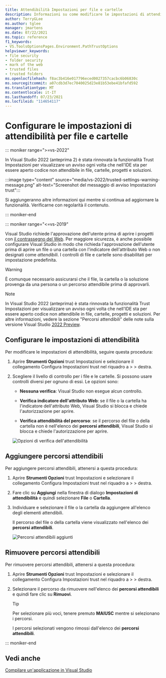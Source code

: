 ```yaml
---
title: Attendibilità Impostazioni per file e cartelle
description: Informazioni su come modificare le impostazioni di attendibilità per file e cartelle in modo da mantenere protetto Visual Studio.
author: TerryGLee
ms.author: tglee
manager: jmartens
ms.date: 07/22/2021
ms.topic: reference
f1_keywords:
- VS.ToolsOptionsPages.Environment.PathTrustOptions
helpviewer_keywords:
- file security
- folder security
- mark of the web
- trusted files
- trusted folders
ms.openlocfilehash: f8ac3b416e017796eced0027357cacbc6b06830c
ms.sourcegitcommit: a07cdb3d7ec7040025d23e81b53ebe41bfafd592
ms.translationtype: MT
ms.contentlocale: it-IT
ms.lasthandoff: 07/23/2021
ms.locfileid: "114654117"
---
```

# <a name="configure-trust-settings-for-files-and-folders"></a>Configurare le impostazioni di attendibilità per file e cartelle

::: moniker range=">=vs-2022"

In Visual Studio 2022 (anteprima 2) è stata rinnovata la funzionalità Trust Impostazioni per visualizzare un avviso ogni volta che nell'IDE sta per essere aperto codice non attendibile in file, cartelle, progetti e soluzioni.

:::image type="content" source="media/vs-2022/trusted-settings-warning-message.png" alt-text="Screenshot del messaggio di avviso Impostazioni trust":::

Si aggiungeranno altre informazioni qui mentre si continua ad aggiornare la funzionalità. Verificarne con regolarità il contenuto.

::: moniker-end

::: moniker range="<=vs-2019"

Visual Studio richiede l'approvazione dell'utente prima di aprire i progetti con [il contrassegno del Web](/previous-versions/windows/internet-explorer/ie-developer/compatibility/ms537628(v=vs.85)). Per maggiore sicurezza, è anche possibile configurare Visual Studio in modo che richieda l'approvazione dell'utente prima di aprire un file o una cartella con l'indicatore dell'attributo Web o non designati come *attendibili*. I controlli di file e cartelle sono disabilitati per impostazione predefinita.

> [!WARNING]
> È comunque necessario assicurarsi che il file, la cartella o la soluzione provenga da una persona o un percorso attendibile prima di approvarli.

> [!NOTE]
> In Visual Studio 2022 (anteprima) è stata rinnovata la funzionalità Trust Impostazioni per visualizzare un avviso ogni volta che nell'IDE sta per essere aperto codice non attendibile in file, cartelle, progetti e soluzioni. Per altre informazioni, vedere la sezione "Percorsi attendibili" delle note sulla versione Visual Studio [2022 Preview](/visualstudio/releases/2022/release-notes-preview#trustedlocations-170P2).

## <a name="configure-trust-settings"></a>Configurare le impostazioni di attendibilità

Per modificare le impostazioni di attendibilità, seguire questa procedura:

1. Aprire **Strumenti Opzioni** trust Impostazioni e selezionare il collegamento Configura Impostazioni trust nel riquadro a >  >  destra. 

2. Scegliere il livello di controllo per i file e le cartelle. Si possono usare controlli diversi per ognuno di essi. Le opzioni sono:

   * **Nessuna verifica**: Visual Studio non esegue alcun controllo.

   * **Verifica indicatore dell'attributo Web**: se il file o la cartella ha l'indicatore dell'attributo Web, Visual Studio si blocca e chiede l'autorizzazione per aprire.

   * **Verifica attendibilità del percorso**: se il percorso del file o della cartella non è nell'elenco dei **percorsi attendibili**, Visual Studio si blocca e chiede l'autorizzazione per aprire.

   ![Opzioni di verifica dell'attendibilità](media/trust-settings.png)

## <a name="add-trusted-paths"></a>Aggiungere percorsi attendibili

Per aggiungere percorsi attendibili, attenersi a questa procedura:

1. Aprire **Strumenti Opzioni** trust Impostazioni e selezionare il collegamento Configura Impostazioni trust nel riquadro a >  >  destra. 

2. Fare clic su **Aggiungi** nella finestra di dialogo **Impostazioni di attendibilità** e quindi selezionare **File** o **Cartella**.

3. Individuare e selezionare il file o la cartella da aggiungere all'elenco degli elementi attendibili.

   Il percorso del file o della cartella viene visualizzato nell'elenco dei **percorsi attendibili**.

   ![Percorsi attendibili aggiunti](media/trusted-paths.png)

## <a name="remove-trusted-paths"></a>Rimuovere percorsi attendibili

Per rimuovere percorsi attendibili, attenersi a questa procedura:

1. Aprire **Strumenti Opzioni** trust Impostazioni e selezionare il collegamento Configura Impostazioni trust nel riquadro a >  >  destra. 

2. Selezionare il percorso da rimuovere nell'elenco dei **percorsi attendibili** e quindi fare clic su **Rimuovi**.

   > [!TIP]
   > Per selezionare più voci, tenere premuto **MAIUSC** mentre si selezionano i percorsi.

   I percorsi selezionati vengono rimossi dall'elenco dei **percorsi attendibili**.

::: moniker-end

## <a name="see-also"></a>Vedi anche

[Compilare un'applicazione in Visual Studio](../walkthrough-building-an-application.md)
